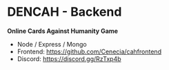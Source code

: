 # DENCAH - Backend
**Online Cards Against Humanity Game**

* Node / Express / Mongo
* Frontend: https://github.com/Cenecia/cahfrontend
* Discord: https://discord.gg/RzTxp4b
